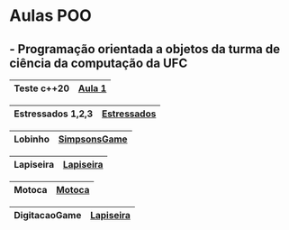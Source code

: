 # Aulas POO

## - Programação orientada a objetos da turma de ciência da computação da UFC


| Teste c++20 | [Aula 1][] |
| --- | --- |

| Estressados 1,2,3 | [Estressados][] |
| --- | --- |

| Lobinho | [SimpsonsGame][] |
| --- | --- |

| Lapiseira | [Lapiseira][] |
| --- | --- |

| Motoca | [Motoca][] |
| --- | --- |

| DigitacaoGame | [Lapiseira][] |
| --- | --- |

[Aula 1]: https://github.com/davimb/POO_UFC/tree/main/Aula%201
[Estressados]: https://github.com/davimb/POO_UFC/tree/main/Estressados
[SimpsonsGame]: https://github.com/davimb/POO_UFC/tree/main/SimpsonsGame
[Lapiseira]: https://github.com/davimb/POO_UFC/tree/main/SimpsonsGame
[Motoca]: https://github.com/davimb/POO_UFC/tree/main/Motoca
[JogoDigitacao]: https://github.com/davimb/POO_UFC/tree/main/JogoDigitacao

